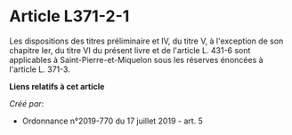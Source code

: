 # Article L371-2-1

Les dispositions des titres préliminaire et IV, du titre V, à l'exception de son chapitre Ier, du titre VI du présent livre
et de l'article L. 431-6 sont applicables à Saint-Pierre-et-Miquelon sous les réserves énoncées à l'article L. 371-3.

**Liens relatifs à cet article**

_Créé par_:

  - Ordonnance n°2019-770 du 17 juillet 2019 - art. 5
